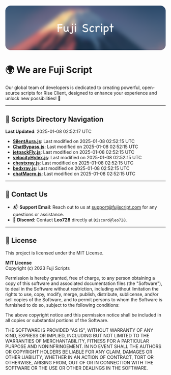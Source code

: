 ![Banner](.github/b.webp)

# 🌍 **We are Fuji Script**

Our global team of developers is dedicated to creating powerful, open-source scripts for Rise Client, designed to enhance your experience and unlock new possibilities! 🌟

---
<!-- SCRIPTS_NAVIGATION_START -->
## 📂 **Scripts Directory Navigation**

**Last Updated**: 2025-01-08 02:52:17 UTC

- **[SilentAura.js](scripts/SilentAura.js)**: Last modified on 2025-01-08 02:52:15 UTC
- **[ChatBypass.js](scripts/ChatBypass.js)**: Last modified on 2025-01-08 02:52:15 UTC
- **[jetpackFly.js](scripts/jetpackFly.js)**: Last modified on 2025-01-08 02:52:15 UTC
- **[velocityHylex.js](scripts/velocityHylex.js)**: Last modified on 2025-01-08 02:52:15 UTC
- **[chestxray.js](scripts/chestxray.js)**: Last modified on 2025-01-08 02:52:15 UTC
- **[bedxray.js](scripts/bedxray.js)**: Last modified on 2025-01-08 02:52:15 UTC
- **[chatMacro.js](scripts/chatMacro.js)**: Last modified on 2025-01-08 02:52:15 UTC

<!-- SCRIPTS_NAVIGATION_END -->

---

## 💬 **Contact Us**  
- 📬 **Support Email**: Reach out to us at [support@fujiscript.com](mailto:support@fujiscript.com) for any questions or assistance.  
- 💬 **Discord**: Contact **Leo728** directly at `Discord@leo728`.

---

## 📜 **License**

This project is licensed under the MIT License.  

**MIT License**  
Copyright (c) 2023 Fuji Scripts  

Permission is hereby granted, free of charge, to any person obtaining a copy of this software and associated documentation files (the "Software"), to deal in the Software without restriction, including without limitation the rights to use, copy, modify, merge, publish, distribute, sublicense, and/or sell copies of the Software, and to permit persons to whom the Software is furnished to do so, subject to the following conditions:  

The above copyright notice and this permission notice shall be included in all copies or substantial portions of the Software.  

THE SOFTWARE IS PROVIDED "AS IS", WITHOUT WARRANTY OF ANY KIND, EXPRESS OR IMPLIED, INCLUDING BUT NOT LIMITED TO THE WARRANTIES OF MERCHANTABILITY, FITNESS FOR A PARTICULAR PURPOSE AND NONINFRINGEMENT. IN NO EVENT SHALL THE AUTHORS OR COPYRIGHT HOLDERS BE LIABLE FOR ANY CLAIM, DAMAGES OR OTHER LIABILITY, WHETHER IN AN ACTION OF CONTRACT, TORT OR OTHERWISE, ARISING FROM, OUT OF OR IN CONNECTION WITH THE SOFTWARE OR THE USE OR OTHER DEALINGS IN THE SOFTWARE.  
